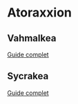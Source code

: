 # Atoraxxion
## Vahmalkea
[Guide complet](https://github.com/Varatheon/Atoraxxion/blob/main/Vahmalkea/README.md)
## Sycrakea
[Guide complet](https://github.com/Varatheon/Atoraxxion/blob/main/Sycrakea/README.md)
